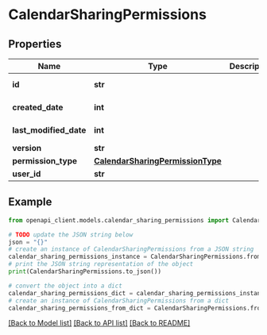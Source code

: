 # CalendarSharingPermissions


## Properties

Name | Type | Description | Notes
------------ | ------------- | ------------- | -------------
**id** | **str** |  | [optional] [readonly] 
**created_date** | **int** |  | [optional] [readonly] 
**last_modified_date** | **int** |  | [optional] [readonly] 
**version** | **str** |  | [optional] 
**permission_type** | [**CalendarSharingPermissionType**](CalendarSharingPermissionType.md) |  | [optional] 
**user_id** | **str** |  | [optional] 

## Example

```python
from openapi_client.models.calendar_sharing_permissions import CalendarSharingPermissions

# TODO update the JSON string below
json = "{}"
# create an instance of CalendarSharingPermissions from a JSON string
calendar_sharing_permissions_instance = CalendarSharingPermissions.from_json(json)
# print the JSON string representation of the object
print(CalendarSharingPermissions.to_json())

# convert the object into a dict
calendar_sharing_permissions_dict = calendar_sharing_permissions_instance.to_dict()
# create an instance of CalendarSharingPermissions from a dict
calendar_sharing_permissions_from_dict = CalendarSharingPermissions.from_dict(calendar_sharing_permissions_dict)
```
[[Back to Model list]](../README.md#documentation-for-models) [[Back to API list]](../README.md#documentation-for-api-endpoints) [[Back to README]](../README.md)


